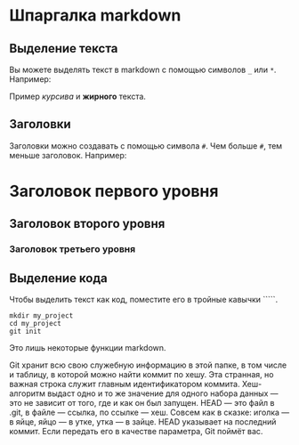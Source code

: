 
# Шпаргалка markdown

## Выделение текста

Вы можете выделять текст в markdown с помощью символов `_` или `*`. Например:

Пример _курсива_ и **жирного** текста.

## Заголовки

Заголовки можно создавать с помощью символа `#`. Чем больше `#`, тем меньше заголовок. Например:

# Заголовок первого уровня
## Заголовок второго уровня
### Заголовок третьего уровня

## Выделение кода

Чтобы выделить текст как код, поместите его в тройные кавычки `````. 

```
mkdir my_project
cd my_project
git init
```
Это лишь некоторые функции markdown.

Git хранит всю свою служебную информацию в этой папке, в том числе и таблицу, в которой можно найти коммит по хешу.
Эта странная, но важная строка служит главным идентификатором коммита.
Хеш-алгоритм выдаст одно и то же значение для одного набора данных — это не зависит от того, где и как он был запущен.
HEAD — это файл в .git, в файле — ссылка, по ссылке — хеш. Совсем как в сказке: иголка — в яйце, яйцо — в утке, утка — в зайце.
HEAD указывает на последний коммит. Если передать его в качестве параметра, Git поймёт вас.